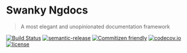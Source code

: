 # Swanky Ngdocs
> A most elegant and unopinionated documentation framework


[![Build Status](https://travis-ci.org/swanky-docs/swanky-ngdocs.svg?branch=master)](https://travis-ci.org/swanky-docs/swanky-ngdocs)
[![semantic-release](https://img.shields.io/badge/%20%20%F0%9F%93%A6%F0%9F%9A%80-semantic--release-e10079.svg)](https://github.com/swanky-docs/swanky-ngdocs)
[![Commitizen friendly](https://img.shields.io/badge/commitizen-friendly-brightgreen.svg)](http://commitizen.github.io/cz-cli/)
[![codecov.io](https://codecov.io/github/swanky-docs/swanky-ngdocs/coverage.svg?branch=master)](https://codecov.io/github/swanky-docs/swanky-ngdocs?branch=master)
[![license](https://img.shields.io/github/license/mashape/apistatus.svg?maxAge=2592000)]()